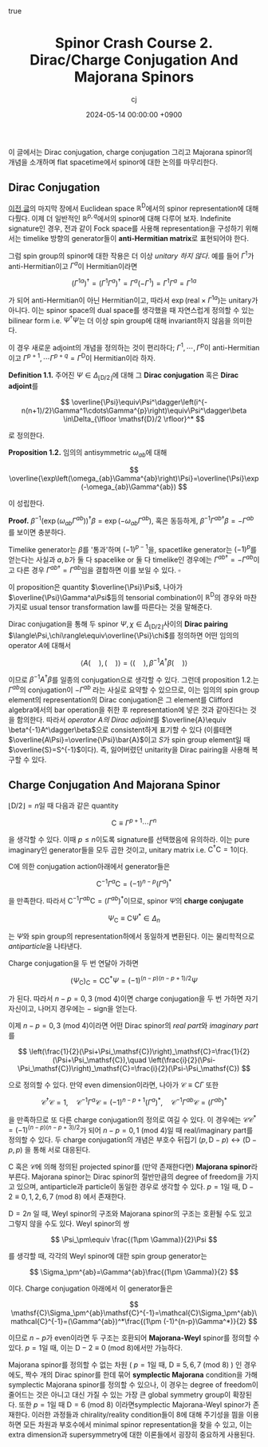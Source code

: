 ﻿---
title: Spinor Crash Course 2. Dirac/Charge Conjugation And Majorana Spinors
author: cj
date: 2024-05-14 00:00:00 +0900
categories: [quantum geometry, spin geometry]
tags: 
pin: true
math: true
mermaid: false
---

이 글에서는 Dirac conjugation, charge conjugation 그리고 Majorana spinor의 개념을 소개하며 flat spacetime에서 spinor에 대한 논의를 마무리한다.

## Dirac Conjugation

[이전 글](https://starshard04.github.io/posts/SPINOR1/)의 마지막 장에서 Euclidean space $\mathbb{R}^\mathsf{D}$에서의 spinor representation에 대해 다뤘다. 이제 더 일반적인 $\mathbb{R}^{p,q}$에서의 spinor에 대해 다루어 보자. Indefinite signature인 경우, 전과 같이 Fock space를 사용해 representation을 구성하기 위해서는 timelike 방향의 generator들이 **anti-Hermitian matrix**로 표현되어야 한다.

그럼 spin group의 spinor에 대한 작용은 더 이상 *unitary 하지 않다*. 예를 들어 $\Gamma^1$가 anti-Hermitian이고 $\Gamma^{a}$이 Hermitian이라면

$$
(\Gamma^{1a})^\dagger=(\Gamma^1\Gamma^a)^\dagger=\Gamma^a(-\Gamma^1)=\Gamma^1\Gamma^a=\Gamma^{1a}
$$

가 되어 anti-Hermitian이 아닌 Hermitian이고, 따라서 $\exp(\mathrm{real}\times \Gamma^{1a})$는 unitary가 아니다. 이는 spinor space의 dual space를 생각했을 때 자연스럽게 정의할 수 있는 bilinear form i.e. $\Psi^\dagger\Psi$는 더 이상 spin group에 대해 invariant하지 않음을 의미한다.

이 경우 새로운 adjoint의 개념을 정의하는 것이 편리하다; $\Gamma^1,\cdots,\Gamma^{p}$이 anti-Hermitian이고 $\Gamma^{p+1},\cdots\Gamma^{p+q}=\Gamma^{\mathsf{D}}$이 Hermitian이라 하자. 

**Definition 1.1.** 주어진 $\Psi\in\Delta_{\lfloor \mathsf{D}/2 \rfloor}$에 대해 그 **Dirac conjugation** 혹은 **Dirac adjoint**를

$$
\overline{\Psi}\equiv\Psi^\dagger\left(i^{-n(n+1)/2}\Gamma^1\cdots\Gamma^{p}\right)\equiv\Psi^\dagger\beta \in\Delta_{\lfloor \mathsf{D}/2 \rfloor}^*
$$

로 정의한다.

**Proposition 1.2.** 임의의 antisymmetric $\omega_{ab}$에 대해

$$
\overline{\exp\left(\omega_{ab}\Gamma^{ab}\right)\Psi}=\overline{\Psi}\exp(-\omega_{ab}\Gamma^{ab})
$$

이 성립한다.

**Proof.** $\beta^{-1}(\exp(\omega_{ab}\Gamma^{ab}))^\dagger\beta=\exp(-\omega_{ab}\Gamma^{ab})$, 혹은 동등하게, $\beta^{-1}\Gamma^{ab\dagger}\beta=-\Gamma^{ab}$를 보이면 충분하다.

Timelike generator는 $\beta$를 '통과'하며 $(-1)^{p-1}$을, spacetlike generator는 $(-1)^p$를 얻는다는 사실과 $a,b$가 둘 다 spacelike or 둘 다 timelike인 경우에는 $\Gamma^{ab\dagger}=-\Gamma^{ab}$이고 다른 경우 $\Gamma^{ab\dagger}=\Gamma^{ab}$임을 결합하면 이를 보일 수 있다. $\square$


이 proposition은 quantity $\overline{\Psi}\Psi$, 나아가 $\overline{\Psi}\Gamma^a\Psi$등의 tensorial combination이 $\mathbb{R}^\mathsf{D}$의 경우와 마찬가지로 usual tensor transformation law를 따른다는 것을 말해준다. 

Dirac conjugation을 통해 두 spinor $\Psi,\chi\in\Delta_{\lfloor \mathsf{D}/2 \rfloor}$사이의 **Dirac pairing** $\langle\Psi,\chi\rangle\equiv\overline{\Psi}\chi$를 정의하면 어떤 임의의 operator $A$에 대해서 

$$
\langle A(\quad),(\quad)\rangle=\langle(\quad),\beta^{-1}A^\dagger\beta(\quad)\rangle
$$

이므로 $\beta^{-1}A^\dagger\beta$를 일종의 conjugation으로 생각할 수 있다. 그런데 proposition 1.2.는 $\Gamma^{ab}$의 conjugation이 $-\Gamma^{ab}$ 라는 사실로 요약할 수 있으므로, 이는 임의의 spin group element의 representation의 Dirac conjugation은 그 element를 Clifford algebra에서의 bar operation을 취한 후 representation에 넣은 것과 같아진다는 것을 함의한다. 따라서 *operator $A$의 Dirac adjoint*를 $\overline{A}\equiv \beta^{-1}A^\dagger\beta$으로 consistent하게 표기할 수 있다 (이를테면 $\overline{A\Psi}=\overline{\Psi}\bar{A}$이고 $S$가 spin group element일 때 $\overline{S}=S^{-1}$이다). 즉, 잃어버렸던 unitarity을 Dirac pairing을 사용해 복구할 수 있다.

## Charge Conjugation And Majorana Spinor

$\lfloor \mathsf{D}/2 \rfloor=n$일 때 다음과 같은 quantity

$$
\mathsf{C}\equiv\Gamma^{p+1}\cdots\Gamma^n
$$

을 생각할 수 있다. 이때 $p\le n$이도록 signature를 선택했음에 유의하라. 이는 pure imaginary인 generator들을 모두 곱한 것이고, unitary matrix i.e. $\mathsf{C}^\dagger\mathsf{C}=1$이다.

$\mathsf{C}$에 의한 conjugation action아래에서 generator들은

$$
\mathsf{C}^{-1}\Gamma^a\mathsf{C}=(-1)^{n-p}(\Gamma^a)^*
$$

을 만족한다. 따라서 $\mathsf{C}^{-1}\Gamma^{ab}\mathsf{C}=(\Gamma^{ab})^*$이므로, spinor $\Psi$의 **charge conjugate**

$$
\Psi_\mathsf{C}\equiv\mathsf{C}\Psi^*\in\Delta_n
$$

는 $\Psi$와 spin group의 representation하에서 동일하게 변환된다. 이는 물리학적으로 *antiparticle*을 나타낸다.

Charge conjugation을 두 번 연달아 가하면 

$$
(\Psi_\mathsf{C})_\mathsf{C}=\mathsf{C}\mathsf{C}^*\Psi=(-1)^{(n-p)(n-p+1)/2}\Psi
$$

가 된다. 따라서 $n-p=0,3\ (\mathrm{mod}\ 4)$이면 charge conjugation을 두 번 가하면 자기 자신이고, 나머지 경우에는 $-$ sign을 얻는다. 

이제 $n-p=0,3\ (\mathrm{mod}\ 4)$이라면 어떤 Dirac spinor의 *real part*와 *imaginary part*를

$$
\left(\frac{1}{2}(\Psi+\Psi_\mathsf{C})\right)_\mathsf{C}=\frac{1}{2}(\Psi+\Psi_\mathsf{C}),\quad \left(\frac{i}{2}(\Psi-\Psi_\mathsf{C})\right)_\mathsf{C}=\frac{i}{2}(\Psi-\Psi_\mathsf{C})
$$

으로 정의할 수 있다.  만약 even dimension이라면, 나아가 $\mathcal{C}\equiv \mathsf{C}\Gamma$ 또한

$$
\mathcal{C}^\dagger\mathcal{C}=1,\quad \mathcal{C}^{-1}\Gamma^a\mathcal{C}=(-1)^{n-p+1}(\Gamma^a)^*,\quad \mathcal{C}^{-1}\Gamma^{ab}\mathcal{C}=(\Gamma^{ab})^*
$$

을 만족하므로 또 다른 charge conjugation의 정의로 여길 수 있다. 이 경우에는 $\mathcal{C}\mathcal{C}^*=(-1)^{(n-p)(n-p+3)/2}$가 되어 $n-p=0,1\ (\mathrm{mod}\ 4)$일 때 real/imaginary part를 정의할 수 있다. 두 charge conjugation의 개념은 부호수 뒤집기 $(p,\mathsf{D}-p)\leftrightarrow (\mathsf{D}-p,p)$ 을 통해 서로 대응된다.

$\mathsf{C}$ 혹은 $\mathcal{C}$에 의해 정의된 projected spinor를 (만약 존재한다면) **Majorana spinor**라 부른다. Majorana spinor는 Dirac spinor의 절반만큼의 degree of freedom을 가지고 있으며, antiparticle과 particle이 동일한 경우로 생각할 수 있다. $p=1$일 때, $\mathsf{D}-2\equiv 0,1,2,6,7\ \mathrm{(mod\ 8)}$ 에서 존재한다.

$\mathsf{D}=2n$ 일 때, Weyl spinor의 구조와 Majorana spinor의 구조는 호환될 수도 있고 그렇지 않을 수도 있다. Weyl spinor의 쌍

$$
\Psi_\pm\equiv \frac{(1\pm \Gamma)}{2}\Psi
$$

를 생각할 때, 각각의 Weyl spinor에 대한 spin group generator는

$$
\Sigma_\pm^{ab}=\Gamma^{ab}\frac{(1\pm \Gamma)}{2}
$$

이다. Charge conjugation 아래에서 이 generator들은

$$
\mathsf{C}\Sigma_\pm^{ab}\mathsf{C}^{-1}=\mathcal{C}\Sigma_\pm^{ab}\mathcal{C}^{-1}=(\Gamma^{ab})^*\frac{(1\pm (-1)^{n-p}\Gamma^*)}{2}
$$

이므로 $n-p$가 even이라면 두 구조는 호환되어 **Majorana-Weyl** spinor를 정의할 수 있다. $p=1$일 때, 이는 $\mathsf{D}-2\equiv 0\ \mathrm{(mod\ 8)}$에서만 가능하다.

Majorana spinor를 정의할 수 없는 차원 ( $p=1$일 때, $\mathsf{D}\equiv 5, 6, 7\ \mathrm{(mod\ 8)}$ ) 인 경우에도, 짝수 개의 Dirac spinor를 한데 묶어 **symplectic Majorana** condition을 가해 symplectic Majorana spinor를 정의할 수 있으나, 이 경우는 degree of freedom이 줄어드는 것은 아니고 대신 가질 수 있는 가장 큰 global symmetry group이 확장된다. 또한 $p=1$일 때 $\mathsf{D}=6\ \mathrm{(mod\ 8)}$ 이라면symplectic Majorana-Weyl spinor가 존재한다. 이러한 과정들과 chirality/reality condition들이 $8$에 대해 주기성을 띔을 이용하면 모든 차원과 부호수에서 minimal spinor representation을 찾을 수 있고, 이는 extra dimension과 supersymmetry에 대한 이론들에서 굉장히 중요하게 사용된다.
